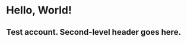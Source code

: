 Hello, World!
=============

Test account. Second-level header goes here.
--------------------------------------------

